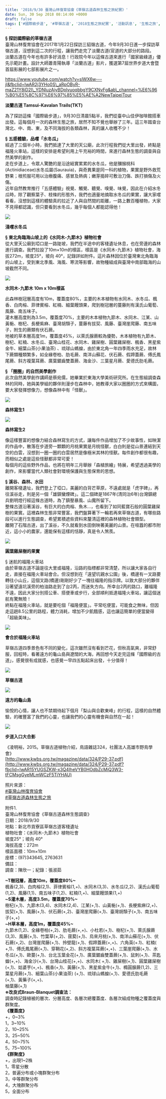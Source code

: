 ```yaml
---
title: '2018/9/30 臺灣山林復育協會《草嶺古道森林生態之旅紀實》'
date: Sun, 30 Sep 2018 08:14:00 +0000
draft: false
tags: ['#國際級步道', '#草嶺古道', '2018生態之旅紀實', '活動訊息', '生態之旅', '臺灣山林復育協會']
---
```


**§ 探訪國際級的草嶺古道**  
臺灣山林復育協會在2017年1月22日探訪三貂嶺古道，今年9月30日進一步探訪草嶺古道，沒想到這二次的行程，讓我們走完了淡蘭古道(官道的大部分的路段。  
淡蘭古道在今年也有許多好消息！行政院今年以這條古道來進行「國家級綠道」優先示範計畫。設計大師蕭青陽執導「淡蘭古道」影片，獲選第7屆世界步道大會暨首屆影展的七部影展片之一。

https://www.youtube.com/watch?v=slWX6w---jI&fbclid=IwAR2j3YHo0S\_aRpOByR-maZ21Y8iD2I\_YDNIuzAiyBDplvuoqbbgY9CXNvFg&ab\_channel=%E6%96%B0%E5%8C%97%E6%97%85%E5%AE%A2NewTaipeiTour

**淡蘭古道 Tamsui-Kavalan Trails(TKT)**

為了探訪這條「國際級步道」，9月30日清晨5點半，我們從臺中山佳伊咖啡館搭車出發。這每個月一次的森林生態之旅，居然不知不覺也舉辦了三年。這三年踏查台灣北、中、南、東，及不同海拔的各類森林，真的讓人收穫不少！

**§ 五感體驗，品嚐「水冬瓜」**  
經過了三個半小時，我們抵達了大里的天公廟，此次行程我們從大里出發，終點是福隆火車站，這樣的安排是希望利用上午充裕的時間，來進行森林生態的調查與自然美學的創作。  
走在步道上，令眾人驚艷的是沿途結實累累的水冬瓜，他是獼猴桃科(Actinidiaceae)水冬瓜屬(Saurauia)，與奇異果是同一科的植物，果實是野外救荒野果；根煎服可用以治療腹痛、感冒及熱病；嫩芽搗碎可敷治刀傷、跌打損傷及火傷。  
近年自然教育推行「五感體驗」視覺、觸覺、聽覺、嗅覺、味覺，因此在介紹水冬瓜時，除了觀察葉子、枝條的形態外，我們也適量地摘取水冬瓜的果實，讓大家嚐看看，沒想到這樣的體驗真的拉近了人與自然間的距離，一路上數百種植物，大家不見得都認識，但只要看到水冬瓜，幾乎每個人都能認得他！

![](https://www.reforestation.tw/wp-content/uploads/2020/10/43500677_2186966521322976_7438955662446428160_o.jpg)

**淺嚐水冬瓜**

**§ 東北角臨海山坡上的《水同木-九節木》植物社會**  
從大里天公廟到埡口是一路陡坡，我們在半途中的客棧遺址休息，也在旁邊的森林進行調查。我們拉設了10m×10m的樣區，樣區是《水同木-九節木》植物社會，海拔272m，坡度25°，坡向 40°，記錄詳如附件。這片森林因位於臺灣東北角臨海的山坡上，受到東北季風、海風、寒流等影響，故物種組成與臺灣中南部臨海的山坡截然不同。

![](https://www.reforestation.tw/wp-content/uploads/2020/10/43554523_2186965821323046_5311684100476633088_o.jpg)

**水同木-九節木 10m x 10m樣區**

此森林樹冠層高度有10m，覆蓋度80%，主要的木本植物有水同木、水冬瓜、楓香、白肉榕、菲律賓榕、紅楠、細葉饅頭果，爬到樹冠層的蔓藤則有漢氏山葡萄、風藤、南五味子。  
灌木層高度則為3.5m，覆蓋度70%，主要的木本植物九節木、水同木、江某、山黃梔、樹杞、長梗紫麻、臺灣胡頹子，蔓藤有拔契、風藤、臺灣崖爬藤、南五味子，附生的蕨類有伏石蕨。  
地被的草本層高度1m，覆蓋度45%，以萊氏腺蕨較為優勢，木本植物有九節木、樹杞、紅楠、水冬瓜、臺灣山桂花、水同木、雞屎樹、圓葉雞屎樹、楓香、黑星紫金牛、細葉山茶(小果油茶) 、琉球山螞蝗，由於東北角一年四季雨水充足，故林下蕨類種類繁多，如全緣卷柏、肋毛蕨、南洋山蘇花、伏石蕨、假蹄蓋蕨、傅氏鳳尾蕨、斜方複葉耳蕨、廣葉鋸齒雙蓋蕨、海金沙、三葉星月蕨、愛德氏肋毛蕨。

**§ 「圈圈」的自然美學創作**  
此次自然美學創作講師是蔡宛儒，她畢業於東海大學美術研究所。在生態組調查森林的同時，她與美學組的夥伴則漫步在森林中，她教導大家以圈圈的方式來構圖，要大家發揮想像力，想像森林中有「怪獸」。

![](https://www.reforestation.tw/wp-content/uploads/2020/10/43691115_2186966214656340_7680495736886132736_o.jpg)

**森林寫生1**

![](https://www.reforestation.tw/wp-content/uploads/2020/10/43599505_2186966411322987_6601785352984199168_o.jpg)

**森林寫生2**

像這樣豐富的想像力結合森林寫生的方式，讓每件作品增加了不少故事性，如映潔的作品中，散落在步道旁一顆顆的月桃果實是月桃怪獸，白白則是從山景連結到天空的白雲，沒想到一圈一圈的白雲居然是像極米其林的怪獸。每件創作都很有趣，而相似之處是這些怪獸都非常可愛！  
每個月的這些野外作品，也將在明年三月舉辦「森植旅繪」特展，希望透過美學的創作，來影響當代人類社會對環境保護與生態保育的思想。

**§ 溪谷、森林、水田**  
離開客棧遺址，我們登上了埡口，美麗的白背芒草原，不遠處就是「虎字碑」，再往溪谷走，則是另一個「雄鎮蠻煙碑」。這二個碑是1867年(清同治6年)台灣鎮總兵劉明燈行經這條古道時，為了鎮壓暴風、山魔所留下。  
整條古道沿著溪谷，有巨大的白肉榕、魚木…，也看到了如同藍寶石般的圓葉雞屎樹的果實。這裡森林生態非常豐富，我們盤算著下一輪若再來草嶺古道，有哪些路段可以進行生態調查，希望累積遮些資料來釐清這裡的森林植物社會類型。  
離開了石階古道，出了溪谷，不久就看到水田倒映著美麗的山景。在喧囂的都市附近，這小小的農家，還能保有這樣的恬靜，真是令人煞羨。

![](https://www.reforestation.tw/wp-content/uploads/2020/10/43576858_2186965554656406_4774988599235969024_o.jpg)

**圓葉雞屎樹的果實**

§ 迷航的福隆火車站  
由於草嶺古道不論是往大里或福隆，沿路的指標都非常清楚，所以讓大家各自行走，直接在福隆火車站會合。但沒想到在「遠望坑親水公園」後，橋邊有一叉路要轉往小山丘，這個叉路(橋邊)剛剛好少了一塊往福隆的指示牌。以致大部分的夥伴沿著望遠坑溪旁的柏油路走到了台2丙，而迷失方向。所幸台2丙的路口，離福隆不遠，因此大家分別搭公車、搭便車或步行，全部順利抵達福隆火車站，讓這個迷航有驚無險！  
終點在福隆火車站，就是要吃個「福隆便當」。平常吃便當，可能食之無味，但因走這趟8.5公里的路程，體力消耗，增加不少飢餓感，這也讓這簡單的便當變得「超級美味」。

![](https://www.reforestation.tw/wp-content/uploads/2020/10/43739976_2186965367989758_5553928433588764672_o.jpg)

**會合於福隆火車站**

草嶺古道四季景色有不同的變化，這次雖然沒有看到芒花，但秋高氣爽，非常舒服，回程時，看著遠方的龜山島與遼闊的大海，再回想今天走完這條「國際級的古道」，感覺很有成就感，也感覺一早四五點起床出發，十分值得！

![](https://www.reforestation.tw/wp-content/uploads/2020/10/43657137_2186967361322892_8373014730389848064_o.jpg)

**草嶺古道**

![](https://www.reforestation.tw/wp-content/uploads/2020/10/43565406_2186965287989766_3156914225142562816_o.jpg)

**遠方的龜山島**

愉悅的心情，讓人也不禁期待起下個月「梨山與合歡東峰」的行程，這樣的自然體驗，的確豐富了我們的心靈，也讓我們的心靈有機會與自然在一起！

![](https://www.reforestation.tw/wp-content/uploads/2020/10/43485870_2186967607989534_8808192632275599360_o.jpg)

**步道入口大合影**

《凌明裕，2015。草嶺古道植物介紹，鳥語雜誌324，社團法人高雄市野鳥學會》  
[http://www.kwbs.org.tw/magazine/data/324/P29-37.pdf](http://www.kwbs.org.tw/magazine/data/324/P29-37.pdf?fbclid=IwAR15YUGSZKW-x3Q4IheVYB0HOdbZcMiQ3W3-tFCMsgGyeMLmWCzF5TiYHAU)

照片來源：  
[#臺灣山林復育協會](https://www.facebook.com/hashtag/%E8%87%BA%E7%81%A3%E5%B1%B1%E6%9E%97%E5%BE%A9%E8%82%B2%E5%8D%94%E6%9C%83?__eep__=6&__tn__=*NK)  
[#草嶺古道森林生態之旅](https://www.facebook.com/hashtag/%E8%8D%89%E5%B6%BA%E5%8F%A4%E9%81%93%E6%A3%AE%E6%9E%97%E7%94%9F%E6%85%8B%E4%B9%8B%E6%97%85?__eep__=6&__tn__=*NK)

附件1.  
臺灣山林復育協會《草嶺古道森林生態調查》  
日期：2018/9/30  
地點：新北市貢寮區草嶺古道客棧遺址  
植物社會：《水同木-九節木》植物社會  
坡度25°；坡向 40°  
海拔高度：272m  
樣區面積：10m×10m  
座標：(97)343645, 2763631  
備註：  
調查：陳欣一；紀錄：張淑茹  
  
**~T樹冠層，高度10m，覆蓋度80%~**  
楓香(2,3)、白肉榕(2,1)、菲律賓榕(1,+)、水同木(3,3)、水冬瓜(2,2)、漢氏山葡萄(1,2)、風藤(1,1)、南五味子(1,2)、紅楠(1,+)、細葉饅頭果(1,+)  
**~S灌木層，高度3.5m，覆蓋度70%~**  
樹杞(+,1)、九節木(3,4)、水同木(2,4)、江某(+,1)、山黃梔(+,1)、長梗紫麻(2,+)、拔契(+,1)、風藤(+,1)、伏石蕨(+,2)、臺灣崖爬藤(+,1)、臺灣胡頹子(+,1)、南五味子(+,+)  
**~H草本層，高度1m，覆蓋度45%~**  
九節木(1,2)、全緣卷柏(+,2)、肋毛蕨(+,+)、小杜若(+,1)、樹杞(+,1)、萊氏腺蕨(3,3)、風藤(+,1)、竹葉草(+,2)、菝葜(+,1)、烏來月桃(+,1)、南洋山蘇花(+,1)、伏石蕨(+,2)、台灣崖爬藤(+,1)、拎壁龍(+,1)、假蹄蓋蕨(+,+)、六角英(+.1)、紅楠( +,1)、傅氏鳳尾蕨(+,1)、穿鞘花(+,2)、斜方複葉耳蕨(+,+)、三葉崖爬藤(+,1)、水冬瓜(+,1)、歐蔓(+,1)、台北玉葉金花(+,1)、廣葉鋸齒雙蓋蕨(+,1)、鼠刺(+,1)、茶匙蝗(+,+)、海金沙(+,1)、台灣山桂花(+,+)、水同木( +,1)、雞屎樹(+,1)、圓葉雞屎樹(+,1)、姑婆芋(+,+)、楓香(+,1)、黃藤(+,1)、黑星紫金牛(+,1)、橢圓腺蕨(1,2)、三葉星月蕨(+,1)、細葉山茶(小果油茶) (+,1)、琉球山螞蝗(+,1)、愛德氏肋毛蕨(+,1)、黃藥子(+,+)、  
柚葉藤(+,1)  
**※改良式Braun-Blanquet調查法：**  
調查時記錄植被的層次、分層高度、各層次總覆蓋度、各層次組成物種之覆蓋度與群聚度。  
**《覆蓋度》**  
+，0~3%  
1，3~10%  
2，10~25%  
3，25~50%  
4，50~75%  
5，75~100%  
**《群聚度》**  
+，出現1~2株  
1，零星分散  
2，普遍分布或小塊群聚分布  
3，中等群聚分布  
4，大塊群聚分布  
5，全面分布